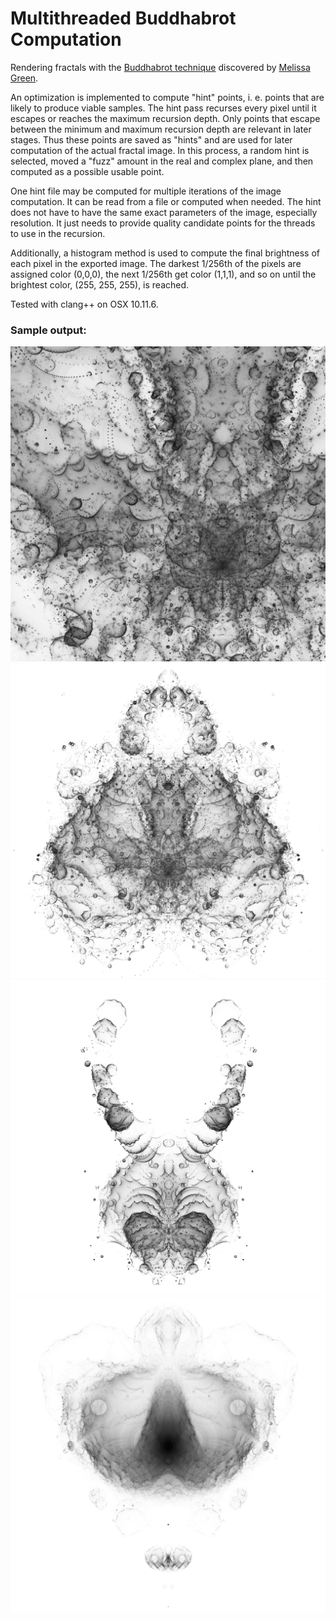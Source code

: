 # Multithreaded Buddhabrot Computation

Rendering fractals with the [Buddhabrot technique](https://en.wikipedia.org/wiki/Buddhabrot) discovered by [Melissa Green](http://superliminal.com/fractals/).

An optimization is implemented to compute "hint" points, i. e. points that are likely to produce viable samples. The hint pass recurses every pixel until it escapes or reaches the maximum recursion depth. Only points that escape between the minimum and maximum recursion depth are relevant in later stages. Thus these points are saved as "hints" and are used for later computation of the actual fractal image. In this process, a random hint is selected, moved a "fuzz" amount in the real and complex plane, and then computed as a possible usable point.

One hint file may be computed for multiple iterations of the image computation. It can be read from a file or computed when needed. The hint does not have to have the same exact parameters of the image, especially resolution. It just needs to provide quality candidate points for the threads to use in the recursion.

Additionally, a histogram method is used to compute the final brightness of each pixel in the exported image. The darkest 1/256th of the pixels are assigned color (0,0,0), the next 1/256th get color (1,1,1), and so on until the brightest color, (255, 255, 255), is reached.

Tested with clang++ on OSX 10.11.6.

### Sample output:
![Output.](images/sample_0.jpg)
![Output.](images/sample_1.jpg)
![Output.](images/sample_2.jpg)
![Output.](images/sample_3.jpg)